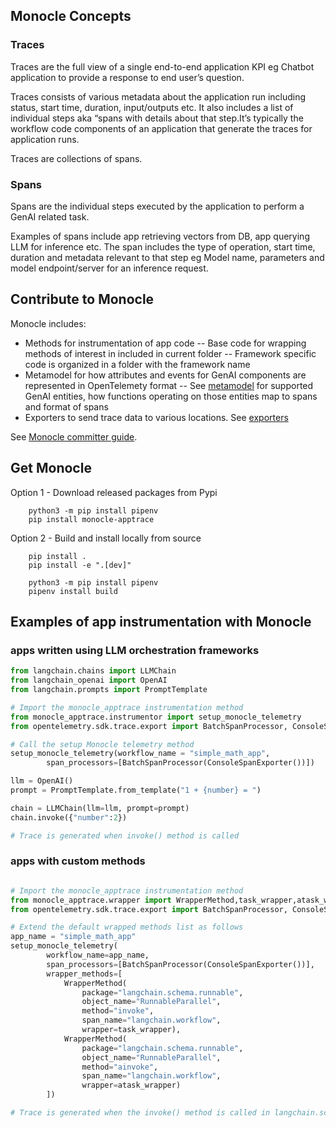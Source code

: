 ## Monocle Concepts

### Traces
Traces are the full view of a single end-to-end application KPI eg Chatbot application to provide a response to end user’s question. 

Traces consists of various metadata about the application run including status, start time, duration, input/outputs etc. It also includes a list of individual steps aka “spans with details about that step.It’s typically the workflow code components of an application that generate the traces for application runs. 

Traces are collections of spans. 

### Spans
Spans are the individual steps executed by the application to perform a GenAI related task.

Examples of spans include app retrieving vectors from DB, app querying LLM for inference etc. The span includes the type of operation, start time, duration and metadata relevant to that step eg Model name, parameters and model endpoint/server for an inference request.

## Contribute to Monocle 

Monocle includes:
- Methods for instrumentation of app code 
    -- Base code for wrapping methods of interest in included in current folder
    -- Framework specific code is organized in a folder with the framework name
- Metamodel for how attributes and events for GenAI components are represented in OpenTelemety format
    -- See [metamodel](./metamodel/README.md) for supported GenAI entities, how functions operating on those entities map to spans and format of spans 
- Exporters to send trace data to various locations. See [exporters](./exporters)

See [Monocle committer guide](Monocle_committer_guide.md). 

## Get Monocle

Option 1 - Download released packages from Pypi
``` 
    python3 -m pip install pipenv
    pip install monocle-apptrace
```

Option 2 - Build and install locally from source
```
    pip install .
    pip install -e ".[dev]"

    python3 -m pip install pipenv
    pipenv install build
```

## Examples of app instrumentation with Monocle
 
### apps written using LLM orchestration frameworks 

```python
from langchain.chains import LLMChain
from langchain_openai import OpenAI
from langchain.prompts import PromptTemplate

# Import the monocle_apptrace instrumentation method 
from monocle_apptrace.instrumentor import setup_monocle_telemetry
from opentelemetry.sdk.trace.export import BatchSpanProcessor, ConsoleSpanExporter

# Call the setup Monocle telemetry method
setup_monocle_telemetry(workflow_name = "simple_math_app",
        span_processors=[BatchSpanProcessor(ConsoleSpanExporter())])

llm = OpenAI()
prompt = PromptTemplate.from_template("1 + {number} = ")

chain = LLMChain(llm=llm, prompt=prompt)
chain.invoke({"number":2})

# Trace is generated when invoke() method is called

```

### apps with custom methods

```python

# Import the monocle_apptrace instrumentation method
from monocle_apptrace.wrapper import WrapperMethod,task_wrapper,atask_wrapper
from opentelemetry.sdk.trace.export import BatchSpanProcessor, ConsoleSpanExporter

# Extend the default wrapped methods list as follows
app_name = "simple_math_app"
setup_monocle_telemetry(
        workflow_name=app_name,
        span_processors=[BatchSpanProcessor(ConsoleSpanExporter())],
        wrapper_methods=[
            WrapperMethod(
                package="langchain.schema.runnable",
                object_name="RunnableParallel",
                method="invoke",
                span_name="langchain.workflow",
                wrapper=task_wrapper),
            WrapperMethod(
                package="langchain.schema.runnable",
                object_name="RunnableParallel",
                method="ainvoke",
                span_name="langchain.workflow",
                wrapper=atask_wrapper)
        ])

# Trace is generated when the invoke() method is called in langchain.schema.runnable package

```
